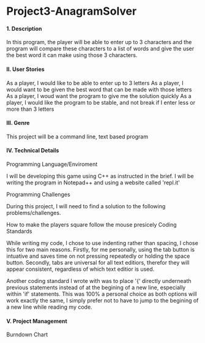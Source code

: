 # Project3-AnagramSolver

#### 1. Description

In this program, the player will be able to enter up to 3 characters and the program will compare these characters to a list of words and give the user the best word it can make using those 3 characters.

#### II. User Stories

As a player, I would like to be able to enter up to 3 letters
As a player, I would want to be given the best word that can be made with those letters
As a player, I woud want the program to give me the solution quickly
As a player, I would like the program to be stable, and not break if I enter less or more than 3 letters

#### III. Genre

This project will be a command line, text based program

#### IV. Technical Details

Programming Language/Enviroment

I will be developing this game using C++ as instructed in the brief. I will be writing the program in Notepad++ and using a website called 'repl.it'


Programming Challenges

During this project, I will need to find a solution to the following problems/challenges.

How to make the players square follow the mouse presicely
Coding Standards

While writing my code, I chose to use indenting rather than spacing, I chose this for two main reasons. Firstly, for me personally, using the tab button is intuative and saves time on not pressing repeatedly or holding the space button. Secondly, tabs are universal for all text editiors, therefor they will appear consistent, regardless of which text editior is used.

Another coding standard I wrote with was to place '{' directly underneath previous statements instead of at the begining of a new line, especially within 'if' statements. This was 100% a personal choice as both options will work exactly the same, I simply prefer not to have to jump to the begining of a new line while reading my code.

#### V. Project Management

Burndown Chart
